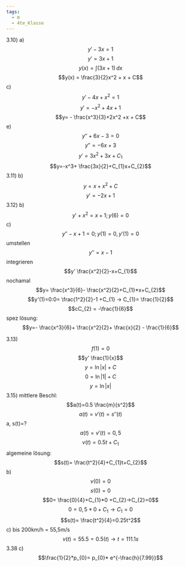 ```yaml
---
tags:
  - m
  - 4te_Klasse
---
```

3.10) a)
$$y'-3x=1$$
$$y' = 3x + 1$$
$$y(x) = \int (3x + 1)\,dx$$
$$y(x) = \frac{3}{2}x^2 + x + C$$
c)
$$y'-4x+x^2=1$$
$$y'=-x^2+4x+1$$
$$y= - \frac{x^3}{3}+2x^2 +x + C$$
e)
$$y''+6x-3=0$$
$$y''= -6x +3$$
$$y'=3x^2 + 3x + C_{1}$$
$$y=-x^3+ \frac{3x}{2}+C_{1}x+C_{2}$$
3.11)
b)
$$y=x+x^2+C$$
$$y'=-2x+1$$
3.12)
b)
$$y'+x^2=x+1; y(6)=0$$
c)
$$y''-x+1=0; y(1)=0, y'(1)=0$$
umstellen
$$y''=x-1$$
integrieren
$$y' \frac{x^2}{2}-x+C_{1}$$
nochamal
$$y= \frac{x^3}{6}- \frac{x^2}{2}+C_{1}*x+C_{2}$$
$$y'(1)=0:0= \frac{1^2}{2}-1 +C_{1} → C_{1}= \frac{1}{2}$$
$$cC_{2} = -\frac{1}{6}$$
spez lösung:
$$y=- \frac{x^3}{6}+ \frac{x^2}{2}+ \frac{x}{2} - \frac{1}{6}$$

3.13)
$$f(1)=0$$
$$y' \frac{1}{x}$$
$$y= \ln|x| + C$$
$$0 = \ln |1| + C$$
$$y=\ln|x|$$
3.15)
mittlere Beschl:
$$a(t)=0.5 \frac{m}{s^2}$$
$$a(t)=v'(t)=s''(t)$$
a, s(t)=?
$$a(t)=v'(t)=0,5$$
$$v(t)=0.5t+C_{1}$$
algemeine lösung:
$$s(t)= \frac{t^2}{4}+C_{1}t+C_{2}$$
b)
$$v(0)=0$$
$$s(0)=0$$
$$0= \frac{0}{4}+C_{1}*0 +C_{2}→C_{2}=0$$
$$0=0,5*0+C_{1}→ C_{1}=0$$
$$s(t)= \frac{t^2}{4}=0.25t^2$$
c)
bis 200km/h = 55,5m/s
$$v(t)= 55.5=0.5(t)→t=111.1s$$
3.38 c)
$$\frac{1}{2}*p_{0}= p_{0}* e^{-\frac{h}{7.99}}$$